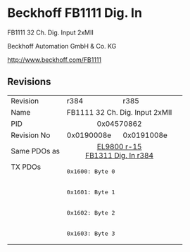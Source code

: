 # Beckhoff FB1111 Dig. In

FB1111 32 Ch. Dig. Input 2xMII

Beckhoff Automation GmbH & Co. KG

http://www.beckhoff.com/FB1111

## Revisions
<table>
<tr >
<td>Revision</td>
<td><div class="foo">r384</div></td>
<td><div class="foo">r385</div></td>
</tr>
<tr >
<td>Name</td>
<td colspan=2 align="center"><div class="foo">FB1111 32 Ch. Dig. Input 2xMII</div></td>
</tr>
<tr >
<td>PID</td>
<td colspan=2 align="center"><div class="foo">0x04570862</div></td>
</tr>
<tr >
<td>Revision No</td>
<td><div class="foo">0x0190008e</div></td>
<td><div class="foo">0x0191008e</div></td>
</tr>
<tr >
<td>Same PDOs as</td>
<td colspan=2 align="center"><div class="foo"><a href="EL9800">EL9800 r-15</a><br/><a href="FB1311+Dig.+In">FB1311 Dig. In r384</a></div></td>
</tr>
<tr class="txpdo pdosection">
<td rowspan=4 valign=top>TX PDOs</td>
<td colspan=2 align="left"><pre>0x1600: Byte 0</pre></td>
<td></td>
</tr>
<tr class="txpdo pdosection">
<td colspan=2 align="left"><pre>0x1601: Byte 1</pre></td>
</tr>
<tr class="txpdo pdosection">
<td colspan=2 align="left"><pre>0x1602: Byte 2</pre></td>
</tr>
<tr class="txpdo pdosection">
<td colspan=2 align="left"><pre>0x1603: Byte 3</pre></td>
</tr>
</table>
